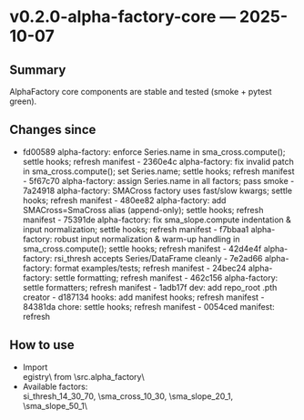 # v0.2.0-alpha-factory-core — 2025-10-07

## Summary
AlphaFactory core components are stable and tested (smoke + pytest green).

## Changes since
- fd00589 alpha-factory: enforce Series.name in sma_cross.compute(); settle hooks; refresh manifest - 2360e4c alpha-factory: fix invalid patch in sma_cross.compute(); set Series.name; settle hooks; refresh manifest - 5f67c70 alpha-factory: assign Series.name in all factors; pass smoke - 7a24918 alpha-factory: SMACross factory uses fast/slow kwargs; settle hooks; refresh manifest - 480ee82 alpha-factory: add SMACross=SmaCross alias (append-only); settle hooks; refresh manifest - 75391de alpha-factory: fix sma_slope.compute indentation & input normalization; settle hooks; refresh manifest - f7bbaa1 alpha-factory: robust input normalization & warm-up handling in sma_cross.compute(); settle hooks; refresh manifest - 42d4e4f alpha-factory: rsi_thresh accepts Series/DataFrame cleanly - 7e2ad66 alpha-factory: format examples/tests; refresh manifest - 24bec24 alpha-factory: settle formatting; refresh manifest - 462c156 alpha-factory: settle formatters; refresh manifest - 1adb17f dev: add repo_root .pth creator - d187134 hooks: add manifest hooks; refresh manifest - 84381da chore: settle hooks; refresh manifest - 0054ced manifest: refresh

## How to use
- Import \egistry\ from \src.alpha_factory\
- Available factors: \si_thresh_14_30_70\, \sma_cross_10_30\, \sma_slope_20_1\, \sma_slope_50_1\
